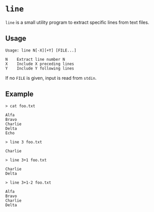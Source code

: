# `line`

`line` is a small utility program to extract specific lines from text files.

## Usage
```
Usage: line N[-X][+Y] [FILE...]

N    Extract line number N
X    Include X preceding lines
Y    Include Y following lines
```

If no `FILE` is given, input is read from `stdin`.

## Example
```
> cat foo.txt

Alfa
Bravo
Charlie
Delta
Echo

> line 3 foo.txt

Charlie

> line 3+1 foo.txt

Charlie
Delta

> line 3+1-2 foo.txt

Alfa
Bravo
Charlie
Delta
```
